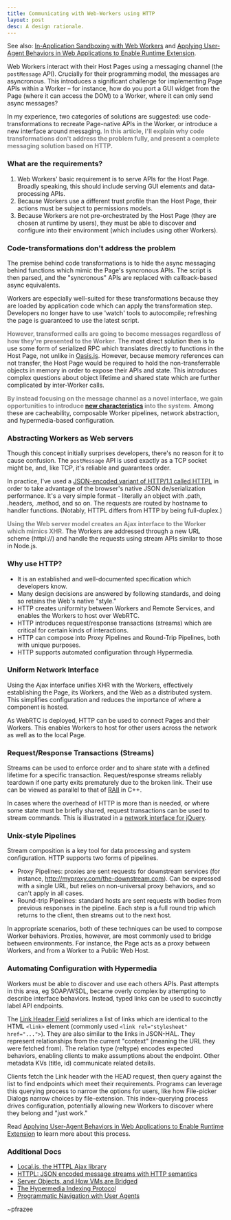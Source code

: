 ```yaml
---
title: Communicating with Web-Workers using HTTP
layout: post
desc: A design rationale.
---
```


<style>strong { color: gray; }</style>

<div class="see-also">See also: <a href="/2014/03/08/in-application-sandboxing-with-web-workers.html">In-Application Sandboxing with Web Workers</a> and <a href="/2014/03/08/applying-user-agent-behaviors.html">Applying User-Agent Behaviors in Web Applications to Enable Runtime Extension</a>.</div>


Web Workers interact with their Host Pages using a messaging channel (the `postMessage` API). Crucially for their programming model, the messages are asyncronous. This introduces a significant challenge for implementing Page APIs within a Worker &ndash; for instance, how do you port a GUI widget from the Page (where it can access the DOM) to a Worker, where it can only send async messages?

In my experience, two categories of solutions are suggested: use code-transformations to recreate Page-native APIs in the Worker, or introduce a new interface around messaging. **In this article, I'll explain why code transformations don't address the problem fully, and present a complete messaging solution based on HTTP.**

### What are the requirements?

 1. Web Workers' basic requirement is to serve APIs for the Host Page. Broadly speaking, this should include serving GUI elements and data-processing APIs.
 2. Because Workers use a different trust profile than the Host Page, their actions must be subject to permissions models.
 3. Because Workers are not pre-orchestrated by the Host Page (they are chosen at runtime by users), they must be able to discover and configure into their environment (which includes using other Workers).

### Code-transformations don't address the problem

The premise behind code transformations is to hide the async messaging behind functions which mimic the Page's syncronous APIs. The script is then parsed, and the "syncronous" APIs are replaced with callback-based async equivalents.

Workers are especially well-suited for these transformations because they are loaded by application code which can apply the transformation step. Developers no longer have to use 'watch' tools to autocompile; refreshing the page is guaranteed to use the latest script.

**However, transformed calls are going to become messages regardless of how they're presented to the Worker.** The most direct solution then is to use some form of serialized RPC which translates directly to functions in the Host Page, not unlike in [Oasis.js](http://oasisjs.com/). However, because memory references can not transfer, the Host Page would be required to hold the non-transferrable objects in memory in order to expose their APIs and state. This introduces complex questions about object lifetime and shared state which are further complicated by inter-Worker calls.

**By instead focusing on the message channel as a novel interface, we gain opportunities to introduce [new characteristics](https://www.ics.uci.edu/~fielding/pubs/dissertation/rest_arch_style.htm) into the system.** Among these are cacheability, composable Worker pipelines, network abstraction, and hypermedia-based configuration.

### Abstracting Workers as Web servers

Though this concept initially surprises developers, there's no reason for it to cause confusion. The `postMessage` API is used exactly as a TCP socket might be, and, like TCP, it's reliable and guarantees order.

In practice, I've used a [JSON-encoded variant of HTTP/1.1 called HTTPL](#docs/en/0.6.2/httpl.md) in order to take advantage of the browser's native JSON de/serialization performance. It's a very simple format - literally an object with .path, .headers, .method, and so on. The requests are routed by hostname to handler functions. (Notably, HTTPL differs from HTTP by being full-duplex.)

**Using the Web server model creates an Ajax interface to the Worker which mimics XHR.** The Workers are addressed through a new URL scheme (httpl://) and handle the requests using stream APIs similar to those in Node.js.

### Why use HTTP?

 - It is an established and well-documented specification which developers know.
 - Many design decisions are answered by following standards, and doing so retains the Web's native "style."
 - HTTP creates uniformity between Workers and Remote Services, and enables the Workers to host over WebRTC.
 - HTTP introduces request/response transactions (streams) which are critical for certain kinds of interactions.
 - HTTP can compose into Proxy Pipelines and Round-Trip Pipelines, both with unique purposes.
 - HTTP supports automated configuration through Hypermedia.

### Uniform Network Interface

Using the Ajax interface unifies XHR with the Workers, effectively establishing the Page, its Workers, and the Web as a distributed system. This simplifies configuration and reduces the importance of where a component is hosted.

As WebRTC is deployed, HTTP can be used to connect Pages and their Workers. This enables Workers to host for other users across the network as well as to the local Page.

### Request/Response Transactions (Streams)

Streams can be used to enforce order and to share state with a defined lifetime for a specific transaction. Request/response streams reliably teardown if one party exits prematurely due to the broken link. Their use can be viewed as parallel to that of [RAII](http://en.wikipedia.org/wiki/Resource_Acquisition_Is_Initialization) in C++.

In cases where the overhead of HTTP is more than is needed, or where some state must be briefly shared, request transactions can be used to stream commands. This is illustrated in a [network interface for jQuery](https://github.com/pfraze/nquery).

### Unix-style Pipelines

Stream composition is a key tool for data processing and system configuration. HTTP supports two forms of pipelines.

 - Proxy Pipelines: proxies are sent requests for downstream services (for instance, http://myproxy.com/the-downstream.com). Can be expressed with a single URL, but relies on non-universal proxy behaviors, and so can't apply in all cases.
 - Round-trip Pipelines: standard hosts are sent requests with bodies from previous responses in the pipeline. Each step is a full round trip which returns to the client, then streams out to the next host.

In appropriate scenarios, both of these techniques can be used to compose Worker behaviors. Proxies, however, are most commonly used to bridge between environments. For instance, the Page acts as a proxy between Workers, and from a Worker to a Public Web Host.

### Automating Configuration with Hypermedia

Workers must be able to discover and use each others APIs. Past attempts in this area, eg SOAP/WSDL, became overly complex by attempting to describe interface behaviors. Instead, typed links can be used to succinctly label API endpoints.

The [Link Header Field](http://tools.ietf.org/html/rfc5988#section-5) serializes a list of links which are identical to the HTML `<link>` element (commonly used `<link rel="stylesheet" href="...">`). They are also similar to the links in JSON-HAL. They represent relationships from the current "context" (meaning the URL they were fetched from). The relation type (reltype) encodes expected behaviors, enabling clients to make assumptions about the endpoint. Other metadata KVs (title, id) communicate related details.

Clients fetch the Link header with the HEAD request, then query against the list to find endpoints which meet their requirements. Programs can leverage this querying process to narrow the options for users, like how File-picker Dialogs narrow choices by file-extension. This index-querying process drives configuration, potentially allowing new Workers to discover where they belong and "just work."


Read [Applying User-Agent Behaviors in Web Applications to Enable Runtime Extension](/2014/03/08/applying-user-agent-behaviors.html) to learn more about this process.

### Additional Docs

 - <a href="https://grimwire.com/local/">Local.js, the HTTPL Ajax library</a>
 - <a href="https://github.com/pfraze/local/wiki/HTTPL:-JSON-encoded-message-streams-with-HTTP-semantics">HTTPL: JSON encoded message streams with HTTP semantics</a>
 - [Server Objects, and How VMs are Bridged](https://gist.github.com/pfraze/9037612)
 - <a href="https://github.com/pfraze/local/wiki/The-Hypermedia-Indexing-Protocol">The Hypermedia Indexing Protocol</a>
 - <a href="https://github.com/pfraze/local/wiki/Programmatic-Navigation-with-User-Agents">Programmatic Navigation with User Agents</a>

~pfrazee
